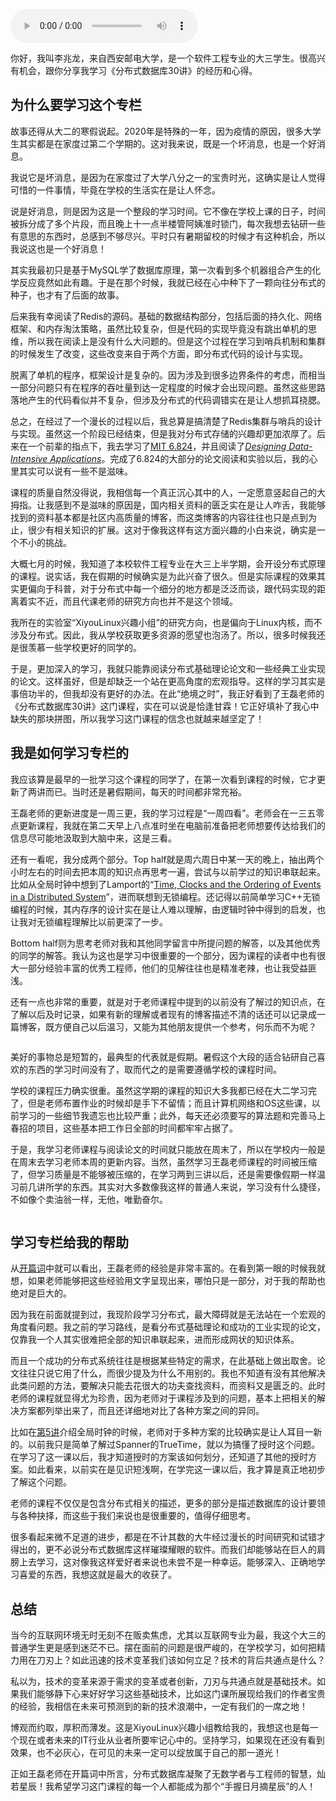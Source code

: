 <audio title="用户故事 _ 李兆龙：博观而约取，厚积而薄发" src="https://static001.geekbang.org/resource/audio/28/4b/28144ae7516edb6a5cae9678dd1e734b.mp3" controls="controls"></audio> 
<p>你好，我叫李兆龙，来自西安邮电大学，是一个软件工程专业的大三学生。很高兴有机会，跟你分享我学习《分布式数据库30讲》的经历和心得。</p><h2>为什么要学习这个专栏</h2><p>故事还得从大二的寒假说起。2020年是特殊的一年，因为疫情的原因，很多大学生其实都是在家度过第二个学期的。这对我来说，既是一个坏消息，也是一个好消息。</p><p>我说它是坏消息，是因为在家度过了大学八分之一的宝贵时光，这确实是让人觉得可惜的一件事情，毕竟在学校的生活实在是让人怀念。</p><p>说是好消息，则是因为这是一个整段的学习时间。它不像在学校上课的日子，时间被拆分成了多个片段，而且晚上十一点半楼管阿姨准时锁门，每次我想去钻研一些有意思的东西时，总感到不够尽兴。平时只有暑期留校的时候才有这种机会，所以我说这也是一个好消息！</p><p>其实我最初只是基于MySQL学了数据库原理，第一次看到多个机器组合产生的化学反应竟然如此有趣。于是在那个时候，我就已经在心中种下了一颗向往分布式的种子，也才有了后面的故事。</p><p>后来我有幸阅读了Redis的源码。基础的数据结构部分，包括后面的持久化、网络框架、和内存淘汰策略，虽然比较复杂，但是代码的实现毕竟没有跳出单机的思维，所以我在阅读上是没有什么大问题的。但是这个过程在学习到哨兵机制和集群的时候发生了改变，这些改变来自于两个方面，即分布式代码的设计与实现。</p><!-- [[[read_end]]] --><p>脱离了单机的程序，框架设计是复杂的。因为涉及到很多边界条件的考虑，而相当一部分问题只有在程序的吞吐量到达一定程度的时候才会出现问题。虽然这些思路落地产生的代码看似并不复杂，但涉及分布式的代码调错实在是让人想抓耳挠腮。</p><p>总之，在经过了一个漫长的过程以后，我总算是搞清楚了Redis集群与哨兵的设计与实现。虽然这一个阶段已经结束，但是我对分布式存储的兴趣却更加浓厚了。后来在一个前辈的指点下，我去学习了<a href="https://pdos.csail.mit.edu/6.824/schedule.html">MIT 6.824</a>，并且阅读了<a href="https://book.douban.com/subject/26197294/"><em>Designing Data-Intensive Applications</em></a>。完成了6.824的大部分的论文阅读和实验以后，我的心里其实可以说有一些不是滋味。</p><p>课程的质量自然没得说，我相信每一个真正沉心其中的人，一定愿意竖起自己的大拇指。让我感到不是滋味的原因是，国内相关资料的匮乏实在是让人咋舌，我能够找到的资料基本都是社区内高质量的博客，而这类博客的内容往往也只是点到为止，很少有相关知识的扩展。这对于像我这样有这方面兴趣的小白来说，确实是一个不小的挑战。</p><p>大概七月的时候，我知道了本校软件工程专业在大三上半学期，会开设分布式原理的课程。说实话，我在假期的时候确实是为此兴奋了很久。但是实际课程的效果其实更偏向于科普，对于分布式中每一个细分的地方都是泛泛而谈，跟代码实现的距离着实不近，而且代课老师的研究方向也并不是这个领域。</p><p>我所在的实验室“XiyouLinux兴趣小组”的研究方向，也是偏向于Linux内核，而不涉及分布式。因此，我从学校获取更多资源的愿望也泡汤了。所以，很多时候我还是很羡慕一些学校更好的同学的。</p><p>于是，更加深入的学习，我就只能靠阅读分布式基础理论论文和一些经典工业实现的论文。这样虽好，但是却缺乏一个站在更高角度的宏观指导。这样的学习其实是事倍功半的，但我却没有更好的办法。在此“绝境之时”，我正好看到了王磊老师的《分布式数据库30讲》这门课程，实在可以说是恰逢甘霖！它正好填补了我心中缺失的那块拼图，所以我学习这门课程的信念也就越来越坚定了！</p><h2>我是如何学习专栏的</h2><p>我应该算是最早的一批学习这个课程的同学了，在第一次看到课程的时候，它才更新了两讲而已。当时还是暑假期间，每天的时间都非常充裕。</p><p>王磊老师的更新进度是一周三更，我的学习过程是“一周四看”。老师会在一三五零点更新课程，我就在第二天早上八点准时坐在电脑前准备把老师想要传达给我们的信息尽可能地汲取到大脑中来，这是三看。</p><p>还有一看呢，我分成两个部分。Top half就是周六周日中某一天的晚上，抽出两个小时左右的时间去把本周的知识点再思考一遍，尝试与以前学过的知识串联起来。比如从全局时钟中想到了Lamport的“<a href="https://classes.cs.uoregon.edu/06W/cis607atom/readings/lamport-clocks.pdf">Time, Clocks and the Ordering of Events in a Distributed System</a>”，进而联想到无锁编程。还记得以前简单学习C++无锁编程的时候，其内存序的设计实在是让人难以理解，由逻辑时钟中得到的启发，也让我对无锁编程理解比以前更深了一步。</p><p>Bottom half则为思考老师对我和其他同学留言中所提问题的解答，以及其他优秀的同学的解答。我认为这也是学习中很重要的一个部分，因为课程的读者中也有很大一部分经验丰富的优秀工程师，他们的见解往往也是精准老辣，也让我受益匪浅。</p><p>还有一点也非常的重要，就是对于老师课程中提到的以前没有了解过的知识点，在了解以后及时记录，如果有新的理解或者现有的博客描述不清的话还可以记录成一篇博客，既方便自己以后温习，又能为其他朋友提供一个参考，何乐而不为呢？</p><p><img src="https://static001.geekbang.org/resource/image/52/a1/52b76628d607d82f51078baaebc0d8a1.jpeg" alt=""></p><p>美好的事物总是短暂的，最典型的代表就是假期。暑假这个大段的适合钻研自己喜欢的东西的学习时间没有了，取而代之的是需要遵循学校的课程时间。</p><p>学校的课程压力确实很重。虽然这学期的课程的知识大多我都已经在大二学习完了，但是老师布置作业的时候却是手下不留情；而且计算机网络和OS这些课，以前学习的一些细节我遗忘也比较严重；此外，每天还必须要写的算法题和完善马上春招的项目，这些基本把工作日全部的时间都牢牢占据了。</p><p>于是，我学习老师课程与阅读论文的时间就只能放在周末了，所以在学校内一般是在周末去学习老师本周的更新内容。当然，虽然学习王磊老师课程的时间被压缩了，但学习质量是不能够被压缩的，在学习两到三讲以后，还是需要像假期一样温习前几讲所学的东西。其实对大多数像我这样的普通人来说，学习没有什么捷径，不如像个卖油翁一样，无他，唯勤奋尔。</p><p><img src="https://static001.geekbang.org/resource/image/3f/8d/3f3e05f66cd7d493df56f083c3bfec8d.jpg" alt=""></p><h2>学习专栏给我的帮助</h2><p>从<a href="https://time.geekbang.org/column/article/271369">开篇词</a>中就可以看出，王磊老师的经验是非常丰富的。在看到第一眼的时候我就想，如果老师能够把这些经验用文字呈现出来，哪怕只是一部分，对于我的帮助也绝对是巨大的。</p><p>因为我在前面就提到过，我现阶段学习分布式，最大障碍就是无法站在一个宏观的角度看问题。我之前的学习路线，是看分布式基础理论和成功的工业实现的论文，仅靠我一个人其实很难把全部的知识串联起来，进而形成网状的知识体系。</p><p>而且一个成功的分布式系统往往是根据某些特定的需求，在此基础上做出取舍。论文往往只说它用了什么，而很少提及为什么不用别的。我也不知道有没有其他解决此类问题的方法，要解决只能去花很大的功夫查找资料，而资料又是匮乏的。此时老师的课程就显得尤为珍贵，因为老师对于课程涉及到的问题，基本上把相关的解决方案都列举出来了，而且还详细地对比了各种方案之间的异同。</p><p>比如在<a href="https://time.geekbang.org/column/article/274908">第5讲</a>介绍全局时钟的时候，老师对于多种方案的比较确实是让人耳目一新的。以前我只是简单了解过Spanner的TrueTime，就以为搞懂了授时这个问题。在学习了这一课以后，我才知道授时的方案该如何划分，还知道了其他的授时方案。如此看来，以前实在是见识短浅啊，在学完这一课以后，我才算是真正地初步了解这个问题。</p><p>老师的课程不仅仅是包含分布式相关的描述，更多的部分是描述数据库的设计要领与各种抉择，而这些于我们来说也是很重要的，值得仔细思考。</p><p>很多看起来微不足道的进步，都是在不计其数的大牛经过漫长的时间研究和试错才得出的，更不必说分布式数据库这样璀璨耀眼的软件。而我们却能够站在巨人的肩膀上去学习，这对像我这样爱好者来说也未尝不是一种幸运。能够深入、正确地学习喜爱的东西，我想这就是最大的收获了。</p><h2>总结</h2><p>当今的互联网环境无时无刻不在贩卖焦虑，尤其以互联网专业为最，我这个大三的普通学生更是感到迷茫不已。摆在面前的问题是很严峻的，在学校学习，如何把精力用在刀刃上？如此迅速的技术变革我们该如何立足？技术的背后共通点是什么？</p><p>私以为，技术的变革来源于需求的变革或者创新，刀刃与共通点就是基础技术。如果我们能够静下心来好好学习这些基础技术，比如这门课所展现给我们的作者宝贵的经验，我相信在未来可预测到的新的技术浪潮中，一定有我们的一席之地！</p><p>博观而约取，厚积而薄发。这是XiyouLinux兴趣小组教给我的，我想这也是每一个现在或者未来的IT行业从业者所要牢记心中的。坚持学习，如果现在还没有看到效果，也不必灰心，在可见的未来一定可以绽放属于自己的那一道光！</p><p>正如王磊老师在开篇词中所言，分布式数据库凝聚了无数学者与工程师的智慧，灿若星辰！我希望学习这门课程的每一个人都能成为那个“手握日月摘星辰”的人！</p><p><img src="https://static001.geekbang.org/resource/image/5c/65/5cd6d9f1e603de14c7b47848bfec0a65.jpg" alt=""></p>